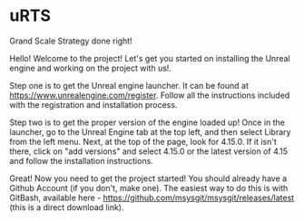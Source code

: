 # uRTS
Grand Scale Strategy done right!


Hello! Welcome to the project! Let's get you started on installing the Unreal engine and working on the project with us!.

Step one is to get the Unreal engine launcher. It can be found at https://www.unrealengine.com/register. Follow all the instructions included with the registration and installation process. 

Step two is to get the proper version of the engine loaded up! Once in the launcher, go to the Unreal Engine tab at the top left, and then select Library from the left menu. Next, at the top of the page, look for 4.15.0. If it isn't there, click on "add versions" and select 4.15.0 or the latest version of 4.15 and follow the installation instructions.

Great! Now you need to get the project started! You should already have a Github Account (if you don't, make one). The easiest way to do this is with GitBash, available here - https://github.com/msysgit/msysgit/releases/latest (this is a direct download link).  
